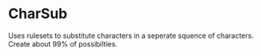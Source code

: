 # CharSub
Uses rulesets to substitute characters in a seperate squence of characters. Create about 99% of possibilties.
